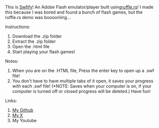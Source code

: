 This is [Swfify](https://github.com/TheAlphaLeopard/swfify)! An Adobe Flash emulator/player built using[ruffle.rs](ruffle.rs)!
I made this because I was bored and found a bunch of flash games, but the ruffle.rs demo was booooriiing...

Instructions:
1. Download the .zip folder
2. Extract the .zip folder
3. Open the .html file
4. Start playing your flash games!

Notes:
1. When you are on the .HTML file, Press the enter key to open up a .swf file!
2. You don't have to have multiple tabs of it open, it saves your progress with each .swf file! (*NOTE: Saves when your computer is on, if your computer is turned off or closed progress will be deleted.)
Have fun!

Links:
1. [My Github](github.com/TheAlphaLeopard)
2. [My X](https://x.com/D4373305294416)
3. My Youtube

